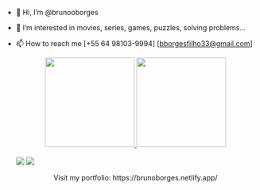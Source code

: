 - 👋 Hi, I’m @brunooborges
- 👀 I’m interested in movies, series, games, puzzles, solving problems...
- 📫 How to reach me [+55 64 98103-9994] [bborgesfilho33@gmail.com]

  <div align="center">
    <a href="https://github.com/brunooborges">
    <img height="180em" src="https://github-readme-stats.vercel.app/api?username=brunooborges&show_icons=true&theme=dark&include_all_commits=true&count_private=true"/>
    <img height="180em" src="https://github-readme-stats.vercel.app/api/top-langs/?username=brunooborges&layout=compact&langs_count=7&theme=dark"/>
  </div>
  
  <br/>
  <div> 
  <a href="mailto:bborgesfilho33@gmail.com" target="_blank"><img src="https://img.shields.io/badge/Gmail-D14836?style=for-the-badge&logo=gmail&logoColor=white" target="_blank"></a>
  <a href="https://www.linkedin.com/in/brunooborges/" target="_blank"><img src="https://img.shields.io/badge/-LinkedIn-%230077B5?style=for-the-badge&logo=linkedin&logoColor=white" target="_blank"></a> 

  <p align="center">Visit my portfolio: https://brunoborges.netlify.app/</p>
</div>
